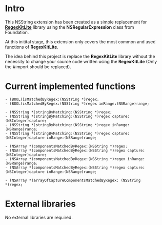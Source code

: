 Intro
=======

This NSString extension has been created as a simple replacement for **[RegexKitLite](http://regexkit.sourceforge.net/RegexKitLite/)** library using the **NSRegularExpression** class from Foundation.

At this initital stage, this extension only covers the most common and used functions of **RegexKitLite**.

The idea behind this project is replace the **RegexKitLite** library without the necessity to change your source code written using the **RegexKitLite** (Only the #import should be replaced).


Current implemented functions
=============================
```objc
- (BOOL)isMatchedByRegex:(NSString *)regex;
- (BOOL)isMatchedByRegex:(NSString *)regex inRange:(NSRange)range;

- (NSString *)stringByMatching:(NSString *)regex;
- (NSString *)stringByMatching:(NSString *)regex capture:(NSInteger)capture;
- (NSString *)stringByMatching:(NSString *)regex inRange:(NSRange)range;
- (NSString *)stringByMatching:(NSString *)regex capture:(NSInteger)capture inRange:(NSRange)range;

- (NSArray *)componentsMatchedByRegex:(NSString *)regex;
- (NSArray *)componentsMatchedByRegex:(NSString *)regex capture:(NSInteger)capture;
- (NSArray *)componentsMatchedByRegex:(NSString *)regex inRange:(NSRange)range;
- (NSArray *)componentsMatchedByRegex:(NSString *)regex capture:(NSInteger)capture inRange:(NSRange)range;

- (NSArray *)arrayOfCaptureComponentsMatchedByRegex: (NSString *)regex;
```

External libraries
==================

No external libraries are required.
